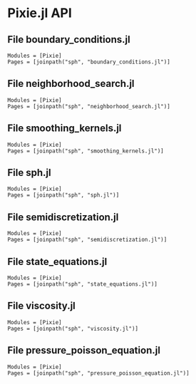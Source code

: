 # Pixie.jl API

## File boundary_conditions.jl
```@autodocs
Modules = [Pixie]
Pages = [joinpath("sph", "boundary_conditions.jl")]
```

## File neighborhood_search.jl
```@autodocs
Modules = [Pixie]
Pages = [joinpath("sph", "neighborhood_search.jl")]
```

## File smoothing_kernels.jl
```@autodocs
Modules = [Pixie]
Pages = [joinpath("sph", "smoothing_kernels.jl")]
```

## File sph.jl
```@autodocs
Modules = [Pixie]
Pages = [joinpath("sph", "sph.jl")]
```

## File semidiscretization.jl
```@autodocs
Modules = [Pixie]
Pages = [joinpath("sph", "semidiscretization.jl")]
```


## File state_equations.jl
```@autodocs
Modules = [Pixie]
Pages = [joinpath("sph", "state_equations.jl")]
```

## File viscosity.jl
```@autodocs
Modules = [Pixie]
Pages = [joinpath("sph", "viscosity.jl")]
```

## File pressure_poisson_equation.jl
```@autodocs
Modules = [Pixie]
Pages = [joinpath("sph", "pressure_poisson_equation.jl")]
```
